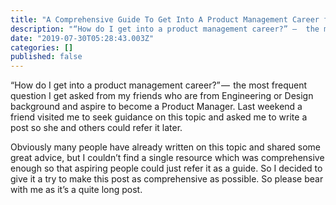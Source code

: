 ```yaml
---
title: "A Comprehensive Guide To Get Into A Product Management Career from Engineering, Design and Other…"
description: "“How do I get into a product management career?” —  the most frequent question I get asked from my friends who are from Engineering or…"
date: "2019-07-30T05:28:43.003Z"
categories: []
published: false
---
```


  

“How do I get into a product management career?” —  the most frequent question I get asked from my friends who are from Engineering or Design background and aspire to become a Product Manager. Last weekend a friend visited me to seek guidance on this topic and asked me to write a post so she and others could refer it later.

Obviously many people have already written on this topic and shared some great advice, but I couldn’t find a single resource which was comprehensive enough so that aspiring people could just refer it as a guide. So I decided to give it a try to make this post as comprehensive as possible. So please bear with me as it’s a quite long post.
